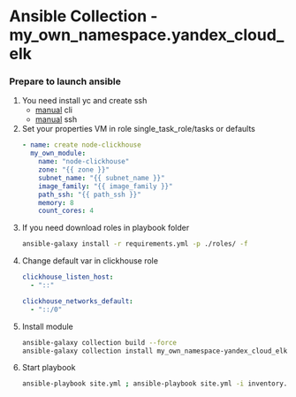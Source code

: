 # Ansible Collection - my_own_namespace.yandex_cloud_elk
### Prepare to launch ansible
1) You need install yc and create ssh 
   - [manual](https://cloud.yandex.com/en/docs/cli/operations/install-cli) cli 
   - [manual](https://cloud.yandex.ru/docs/managed-kubernetes/operations/node-connect-ssh) ssh
2) Set your properties VM in role single_task_role/tasks or defaults
   ```yml
   - name: create node-clickhouse
     my_own_module:
       name: "node-clickhouse"
       zone: "{{ zone }}"
       subnet_name: "{{ subnet_name }}"
       image_family: "{{ image_family }}"
       path_ssh: "{{ path_ssh }}"
       memory: 8
       count_cores: 4
   ```
3) If you need download roles in playbook folder
    ```bash
    ansible-galaxy install -r requirements.yml -p ./roles/ -f
    ```
4) Change default var in clickhouse role
   ```yaml
   clickhouse_listen_host:
     - "::"

   clickhouse_networks_default:
     - "::/0"
   ```
5) Install module 
   ```bash
   ansible-galaxy collection build --force
   ansible-galaxy collection install my_own_namespace-yandex_cloud_elk-2.0.0.tar.gz --force
   ```
6) Start playbook
   ```bash
   ansible-playbook site.yml ; ansible-playbook site.yml -i inventory.yml
   ```